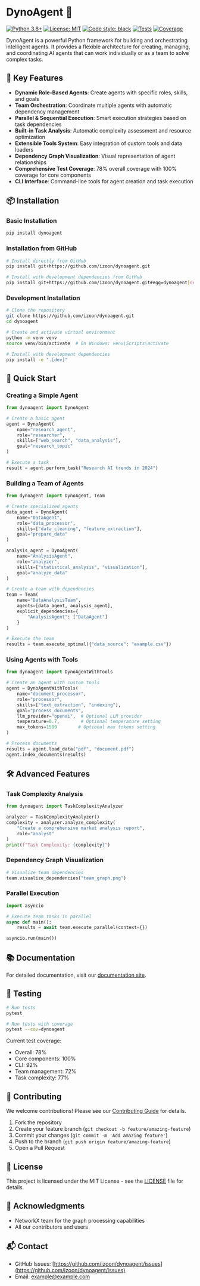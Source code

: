# DynoAgent 🤖

[![Python 3.8+](https://img.shields.io/badge/python-3.8+-blue.svg)](https://www.python.org/downloads/)
[![License: MIT](https://img.shields.io/badge/License-MIT-yellow.svg)](https://opensource.org/licenses/MIT)
[![Code style: black](https://img.shields.io/badge/code%20style-black-000000.svg)](https://github.com/psf/black)
[![Tests](https://github.com/izoon/dynoagent/actions/workflows/tests.yml/badge.svg)](https://github.com/izoon/dynoagent/actions/workflows/tests.yml)
[![Coverage](https://img.shields.io/badge/coverage-78%25-green.svg)](https://github.com/izoon/dynoagent/actions/workflows/tests.yml)

DynoAgent is a powerful Python framework for building and orchestrating intelligent agents. It provides a flexible architecture for creating, managing, and coordinating AI agents that can work individually or as a team to solve complex tasks.

## 🌟 Key Features

- **Dynamic Role-Based Agents**: Create agents with specific roles, skills, and goals
- **Team Orchestration**: Coordinate multiple agents with automatic dependency management
- **Parallel & Sequential Execution**: Smart execution strategies based on task dependencies
- **Built-in Task Analysis**: Automatic complexity assessment and resource optimization
- **Extensible Tools System**: Easy integration of custom tools and data loaders
- **Dependency Graph Visualization**: Visual representation of agent relationships
- **Comprehensive Test Coverage**: 78% overall coverage with 100% coverage for core components
- **CLI Interface**: Command-line tools for agent creation and task execution

## 📦 Installation

### Basic Installation
```bash
pip install dynoagent
```

### Installation from GitHub
```bash
# Install directly from GitHub
pip install git+https://github.com/izoon/dynoagent.git

# Install with development dependencies from GitHub
pip install git+https://github.com/izoon/dynoagent.git#egg=dynoagent[dev]
```

### Development Installation
```bash
# Clone the repository
git clone https://github.com/izoon/dynoagent.git
cd dynoagent

# Create and activate virtual environment
python -m venv venv
source venv/bin/activate  # On Windows: venv\Scripts\activate

# Install with development dependencies
pip install -e ".[dev]"
```

## 🚀 Quick Start

### Creating a Simple Agent

```python
from dynoagent import DynoAgent

# Create a basic agent
agent = DynoAgent(
    name="research_agent",
    role="researcher",
    skills=["web_search", "data_analysis"],
    goal="research_topic"
)

# Execute a task
result = agent.perform_task("Research AI trends in 2024")
```

### Building a Team of Agents

```python
from dynoagent import DynoAgent, Team

# Create specialized agents
data_agent = DynoAgent(
    name="DataAgent",
    role="data_processor",
    skills=["data_cleaning", "feature_extraction"],
    goal="prepare_data"
)

analysis_agent = DynoAgent(
    name="AnalysisAgent",
    role="analyzer",
    skills=["statistical_analysis", "visualization"],
    goal="analyze_data"
)

# Create a team with dependencies
team = Team(
    name="DataAnalysisTeam",
    agents=[data_agent, analysis_agent],
    explicit_dependencies={
        "AnalysisAgent": ["DataAgent"]
    }
)

# Execute the team
results = team.execute_optimal({"data_source": "example.csv"})
```

### Using Agents with Tools

```python
from dynoagent import DynoAgentWithTools

# Create an agent with custom tools
agent = DynoAgentWithTools(
    name="document_processor",
    role="processor",
    skills=["text_extraction", "indexing"],
    goal="process_documents",
    llm_provider="openai",  # Optional LLM provider
    temperature=0.7,        # Optional temperature setting
    max_tokens=1500        # Optional max tokens setting
)

# Process documents
results = agent.load_data("pdf", "document.pdf")
agent.index_documents(results)
```

## 🛠️ Advanced Features

### Task Complexity Analysis

```python
from dynoagent import TaskComplexityAnalyzer

analyzer = TaskComplexityAnalyzer()
complexity = analyzer.analyze_complexity(
    "Create a comprehensive market analysis report",
    role="analyst"
)
print(f"Task Complexity: {complexity}")
```

### Dependency Graph Visualization

```python
# Visualize team dependencies
team.visualize_dependencies("team_graph.png")
```

### Parallel Execution

```python
import asyncio

# Execute team tasks in parallel
async def main():
    results = await team.execute_parallel(context={})

asyncio.run(main())
```

## 📚 Documentation

For detailed documentation, visit our [documentation site](https://dynoagent.readthedocs.io/).

## 🧪 Testing

```bash
# Run tests
pytest

# Run tests with coverage
pytest --cov=dynoagent
```

Current test coverage:
- Overall: 78%
- Core components: 100%
- CLI: 92%
- Team management: 72%
- Task complexity: 77%

## 🤝 Contributing

We welcome contributions! Please see our [Contributing Guide](CONTRIBUTING.md) for details.

1. Fork the repository
2. Create your feature branch (`git checkout -b feature/amazing-feature`)
3. Commit your changes (`git commit -m 'Add amazing feature'`)
4. Push to the branch (`git push origin feature/amazing-feature`)
5. Open a Pull Request

## 📄 License

This project is licensed under the MIT License - see the [LICENSE](LICENSE) file for details.

## 🙏 Acknowledgments

- NetworkX team for the graph processing capabilities
- All our contributors and users

## 📬 Contact

- GitHub Issues: [https://github.com/izoon/dynoagent/issues](https://github.com/izoon/dynoagent/issues)
- Email: example@example.com 